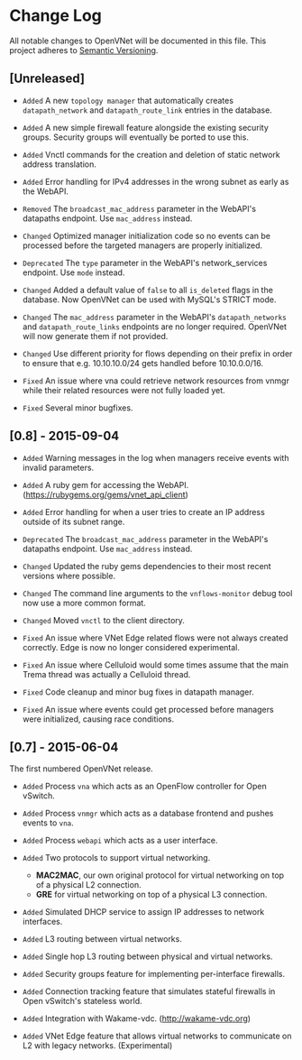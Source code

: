 # Change Log

All notable changes to OpenVNet will be documented in this file.
This project adheres to [Semantic Versioning](http://semver.org/).

## [Unreleased]

* `Added` A new `topology manager` that automatically creates `datapath_network` and `datapath_route_link` entries in the database.

* `Added` A new simple firewall feature alongside the existing security groups. Security groups will eventually be ported to use this.

* `Added` Vnctl commands for the creation and deletion of static network address translation.

* `Added` Error handling for IPv4 addresses in the wrong subnet as early as the WebAPI.

* `Removed` The `broadcast_mac_address` parameter in the WebAPI's datapaths endpoint. Use `mac_address` instead.

* `Changed` Optimized manager initialization code so no events can be processed before the targeted managers are properly initialized.

* `Deprecated` The `type` parameter in the WebAPI's network_services endpoint. Use `mode` instead.

* `Changed` Added a default value of `false` to all `is_deleted` flags in the database. Now OpenVNet can be used with MySQL's STRICT mode.

* `Changed` The `mac_address` parameter in the WebAPI's `datapath_networks` and `datapath_route_links` endpoints are no longer required. OpenVNet will now generate them if not provided.

* `Changed` Use different priority for flows depending on their prefix in order to ensure that e.g. 10.10.10.0/24 gets handled before 10.10.0.0/16.

* `Fixed` An issue where vna could retrieve network resources from vnmgr while their related resources were not fully loaded yet.

* `Fixed` Several minor bugfixes. 

## [0.8] - 2015-09-04

* `Added` Warning messages in the log when managers receive events with invalid parameters.

* `Added` A ruby gem for accessing the WebAPI. (https://rubygems.org/gems/vnet_api_client)

* `Added` Error handling for when a user tries to create an IP address outside of its subnet range.

* `Deprecated` The `broadcast_mac_address` parameter in the WebAPI's datapaths endpoint. Use `mac_address` instead.

* `Changed` Updated the ruby gems dependencies to their most recent versions where possible.

* `Changed` The command line arguments to the `vnflows-monitor` debug tool now use a more common format.

* `Changed` Moved `vnctl` to the client directory.

* `Fixed` An issue where VNet Edge related flows were not always created correctly. Edge is now no longer considered experimental.

* `Fixed` An issue where Celluloid would some times assume that the main Trema thread was actually a Celluloid thread.

* `Fixed` Code cleanup and minor bug fixes in datapath manager.

* `Fixed` An issue where events could get processed before managers were initialized, causing race conditions.

## [0.7] - 2015-06-04

The first numbered OpenVNet release.

* `Added` Process `vna` which acts as an OpenFlow controller for Open vSwitch.

* `Added` Process `vnmgr` which acts as a database frontend and pushes events to `vna`.

* `Added` Process `webapi` which acts as a user interface.

* `Added` Two protocols to support virtual networking.
  - **MAC2MAC**, our own original protocol for virtual networking on top of a physical L2 connection.
  - **GRE** for virtual networking on top of a physical L3 connection.

* `Added` Simulated DHCP service to assign IP addresses to network interfaces.

* `Added` L3 routing between virtual networks.

* `Added` Single hop L3 routing between physical and virtual networks.

* `Added` Security groups feature for implementing per-interface firewalls.

* `Added` Connection tracking feature that simulates stateful firewalls in Open vSwitch's stateless world.

* `Added` Integration with Wakame-vdc. (http://wakame-vdc.org)

* `Added` VNet Edge feature that allows virtual networks to communicate on L2 with legacy networks. (Experimental)
